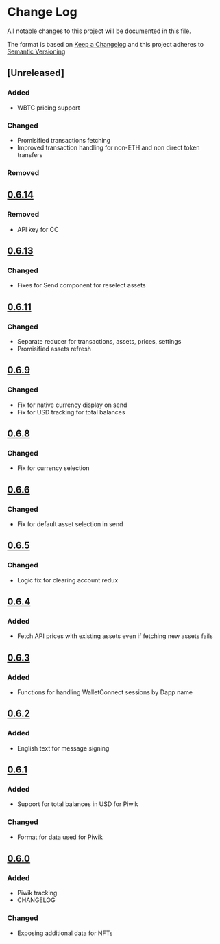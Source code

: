 # Change Log

All notable changes to this project will be documented in this file.

The format is based on [Keep a Changelog](http://keepachangelog.com/)
and this project adheres to [Semantic Versioning](http://semver.org/)

## [Unreleased]
### Added
* WBTC pricing support

### Changed
* Promisified transactions fetching
* Improved transaction handling for non-ETH and non direct token transfers

### Removed

## [0.6.14](https://github.com/balance-io/balance-common/releases/tag/0.6.14)
### Removed
* API key for CC

## [0.6.13](https://github.com/balance-io/balance-common/releases/tag/0.6.13)
### Changed
* Fixes for Send component for reselect assets

## [0.6.11](https://github.com/balance-io/balance-common/releases/tag/0.6.11)
### Changed
* Separate reducer for transactions, assets, prices, settings
* Promisified assets refresh

## [0.6.9](https://github.com/balance-io/balance-common/releases/tag/0.6.9)
### Changed
* Fix for native currency display on send
* Fix for USD tracking for total balances

## [0.6.8](https://github.com/balance-io/balance-common/releases/tag/0.6.8)
### Changed
* Fix for currency selection

## [0.6.6](https://github.com/balance-io/balance-common/releases/tag/0.6.6)
### Changed
* Fix for default asset selection in send

## [0.6.5](https://github.com/balance-io/balance-common/releases/tag/0.6.5)
### Changed
* Logic fix for clearing account redux

## [0.6.4](https://github.com/balance-io/balance-common/releases/tag/0.6.4)
### Added
* Fetch API prices with existing assets even if fetching new assets fails

## [0.6.3](https://github.com/balance-io/balance-common/releases/tag/0.6.3)
### Added
* Functions for handling WalletConnect sessions by Dapp name

## [0.6.2](https://github.com/balance-io/balance-common/releases/tag/0.6.2)
### Added
* English text for message signing

## [0.6.1](https://github.com/balance-io/balance-common/releases/tag/0.6.1)
### Added
* Support for total balances in USD for Piwik

### Changed
* Format for data used for Piwik

## [0.6.0](https://github.com/balance-io/balance-common/releases/tag/0.6.0)
### Added
* Piwik tracking
* CHANGELOG

### Changed
* Exposing additional data for NFTs
